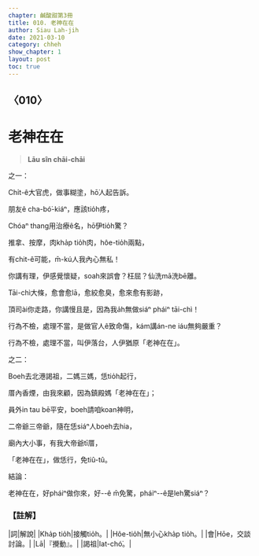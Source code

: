 ```yaml
---
chapter: 鹹酸甜第3冊
title: 010. 老神在在
author: Siau Lah-jih
date: 2021-03-10
category: chheh
show_chapter: 1
layout: post
toc: true
---
```


## 〈010〉
# 老神在在
> **Lāu sîn chāi-chāi**
 
之一：

Chi̍t-ê大官虎，做事糊塗，hō͘人起告訴。

朋友ê cha-bó͘-kiáⁿ，應該tio̍h疼，

Chóaⁿ thang用治療ê名，hō͘伊tio̍h驚？

推拿、按摩，肉kha̍p tio̍h肉，hôe-tio̍h兩點，

有chit-ê可能，m̄-kú人我內心無私！

你講有理，伊感覺懷疑，soah來誤會？枉屈？仙洗mā洗bē離。

Tāi-chì大條，愈會愈lā，愈絞愈臭，愈來愈有影跡，

頂司ài你走路，你講慢且是，因為我a̍h無做siáⁿ pháiⁿ tāi-chì！

行為不檢，處理不當，是做官人ê致命傷，kám講án-ne iáu無夠嚴重？

行為不檢，處理不當，叫伊落台，人伊猶原「老神在在」。

之二：

Boeh去北港謁祖，二媽三媽，恁tio̍h起行，

厝內香煙，由我來顧，因為鎮殿媽「老神在在」；

員外in tau bē平安，boeh請咱koan神明，

二帝爺三帝爺，隨在恁siáⁿ人boeh去hia，

廟內大小事，有我大帝爺tī厝，

「老神在在」，做恁行，免tiû-tû。

結論：

老神在在，好pháiⁿ做你來，好--ê m̄免驚，pháiⁿ--ê是leh驚siáⁿ？

 
### 【註解】

|詞|解說|
|Kha̍p tio̍h|接觸tio̍h。|
|Hôe-tio̍h|無小心kha̍p tio̍h。|
|會|Hōe，交談討論。|
|Lā|『攪動』。|
|謁祖|Iat-chó͘。|
